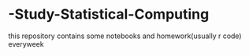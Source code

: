 # -Study-Statistical-Computing
this repository contains some notebooks and homework(usually r code) everyweek

